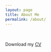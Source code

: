 ```yaml
---
layout: page
title: About Me
permalink: /about/
---
```

<br>
<br>
Download my <a href="https://github.com/RussRobin/RussRobin.github.io/blob/3aea6917f3fa48e58255e5fb1ac07df7e1c440a0/resume%20Wenxiao%20Cai%20Mar2023.pdf" download="Soto, Paul- CV">CV</a><br>
<br>
